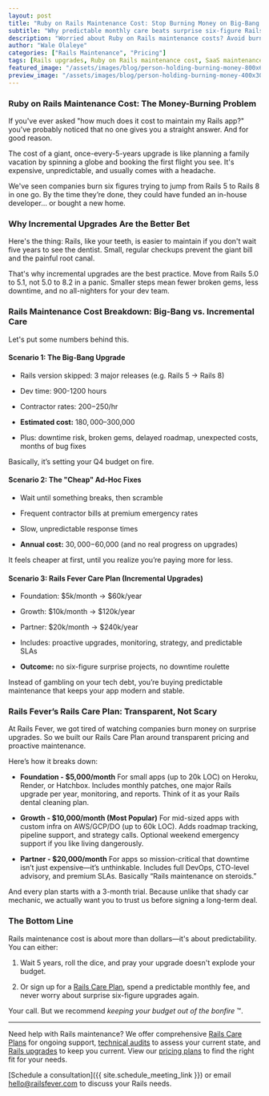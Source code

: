 ```yaml
---
layout: post
title: "Ruby on Rails Maintenance Cost: Stop Burning Money on Big-Bang Upgrades"
subtitle: "Why predictable monthly care beats surprise six-figure Rails emergencies"
description: "Worried about Ruby on Rails maintenance costs? Avoid burning money on risky big-bang upgrades. Learn why monthly incremental upgrades with Rails Fever’s Care Plan save money and reduce risk."
author: "Wale Olaleye"
categories: ["Rails Maintenance", "Pricing"]
tags: [Rails upgrades, Ruby on Rails maintenance cost, SaaS maintenance, Rails Care Plan]
featured_image: "/assets/images/blog/person-holding-burning-money-800x600.webp"
preview_image: "/assets/images/blog/person-holding-burning-money-400x300.webp"
---
```


### Ruby on Rails Maintenance Cost: The Money-Burning Problem

If you've ever asked "how much does it cost to maintain my Rails app?" you've probably noticed that no one gives you a straight answer. And for good reason.

The cost of a giant, once-every-5-years upgrade is like planning a family vacation by spinning a globe and booking the first flight you see. It's expensive, unpredictable, and usually comes with a headache.

We've seen companies burn six figures trying to jump from Rails 5 to Rails 8 in one go. By the time they’re done, they could have funded an in-house developer… or bought a new home.

### Why Incremental Upgrades Are the Better Bet

Here's the thing: Rails, like your teeth, is easier to maintain if you don't wait five years to see the dentist. Small, regular checkups prevent the giant bill and the painful root canal.

That's why incremental upgrades are the best practice. Move from Rails 5.0 to 5.1, not 5.0 to 8.2 in a panic. Smaller steps mean fewer broken gems, less downtime, and no all-nighters for your dev team.

### Rails Maintenance Cost Breakdown: Big-Bang vs. Incremental Care

Let's put some numbers behind this.

#### Scenario 1: The Big-Bang Upgrade

* Rails version skipped: 3 major releases (e.g. Rails 5 → Rails 8)

* Dev time: 900-1200 hours

* Contractor rates: $200-$250/hr

* **Estimated cost:** $180,000–$300,000

* Plus: downtime risk, broken gems, delayed roadmap, unexpected costs, months of bug fixes

Basically, it’s setting your Q4 budget on fire.

#### Scenario 2: The "Cheap" Ad-Hoc Fixes

* Wait until something breaks, then scramble

* Frequent contractor bills at premium emergency rates

* Slow, unpredictable response times

* **Annual cost:** $30,000-$60,000 (and no real progress on upgrades)

It feels cheaper at first, until you realize you’re paying more for less.

#### Scenario 3: Rails Fever Care Plan (Incremental Upgrades)

* Foundation: $5k/month → $60k/year

* Growth: $10k/month → $120k/year

* Partner: $20k/month → $240k/year

* Includes: proactive upgrades, monitoring, strategy, and predictable SLAs

* **Outcome:** no six-figure surprise projects, no downtime roulette

Instead of gambling on your tech debt, you’re buying predictable maintenance that keeps your app modern and stable.

### Rails Fever’s Rails Care Plan: Transparent, Not Scary

At Rails Fever, we got tired of watching companies burn money on surprise upgrades. So we built our Rails Care Plan around transparent pricing and proactive maintenance.

Here’s how it breaks down:

* **Foundation - $5,000/month**
    For small apps (up to 20k LOC) on Heroku, Render, or Hatchbox. Includes monthly patches, one major Rails upgrade per year, monitoring, and reports. Think of it as your Rails dental cleaning plan.

* **Growth - $10,000/month (Most Popular)**
    For mid-sized apps with custom infra on AWS/GCP/DO (up to 60k LOC). Adds roadmap tracking, pipeline support, and strategy calls. Optional weekend emergency support if you like living dangerously.

* **Partner - $20,000/month**
    For apps so mission-critical that downtime isn’t just expensive—it’s unthinkable. Includes full DevOps, CTO-level advisory, and premium SLAs. Basically “Rails maintenance on steroids.”

And every plan starts with a 3-month trial. Because unlike that shady car mechanic, we actually want you to trust us before signing a long-term deal.

### The Bottom Line

Rails maintenance cost is about more than dollars—it's about predictability. You can either:

1. Wait 5 years, roll the dice, and pray your upgrade doesn't explode your budget.

1. Or sign up for a [Rails Care Plan](/services/rails_care_plan/), spend a predictable monthly fee, and never worry about surprise six-figure upgrades again.

Your call. But we recommend _keeping your budget out of the bonfire_ ™.

---

Need help with Rails maintenance? We offer comprehensive [Rails Care Plans](/services/rails_care_plan/) for ongoing support, [technical audits](/services/rails_tech_audit/) to assess your current state, and [Rails upgrades](/services/rails_upgrade_express/) to keep you current. View our [pricing plans](/pricing/) to find the right fit for your needs.

[Schedule a consultation]({{ site.schedule_meeting_link }}) or email <a href="mailto:hello@railsfever.com" class="email-link">hello@railsfever.com</a> to discuss your Rails needs.

